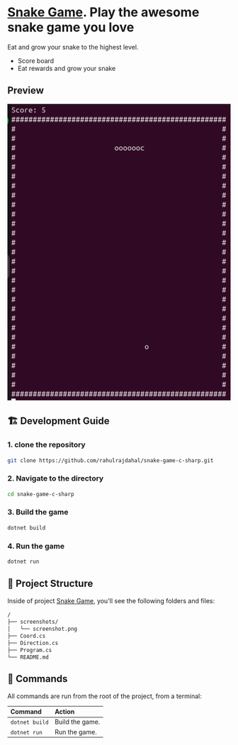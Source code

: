 # [Snake Game](https://github.com/rahulrajdahal/snake-game-c-sharp). Play the awesome snake game you love

Eat and grow your snake to the highest level.

- Score board
- Eat rewards and grow your snake

## Preview

[![Snake Game](./screenshots/game.png)](https://github.com/rahulrajdahal/snake-game-c-sharp)

## 🏗 Development Guide

### 1. clone the repository

```sh
git clone https://github.com/rahulrajdahal/snake-game-c-sharp.git
```

### 2. Navigate to the directory

```sh
cd snake-game-c-sharp
```

### 3. Build the game

```sh
dotnet build
```

### 4. Run the game

```sh
dotnet run
```

## 🚀 Project Structure

Inside of project [Snake Game](https://github.com/rahulrajdahal/snake-game-c-sharp), you'll see the following folders and files:

```text
/
├── screenshots/
│   └── screenshot.png
├── Coord.cs
├── Direction.cs
├── Program.cs
└── README.md
```

## 🧞 Commands

All commands are run from the root of the project, from a terminal:

| Command        | Action          |
| :------------- | :-------------- |
| `dotnet build` | Build the game. |
| `dotnet run`   | Run the game.   |
